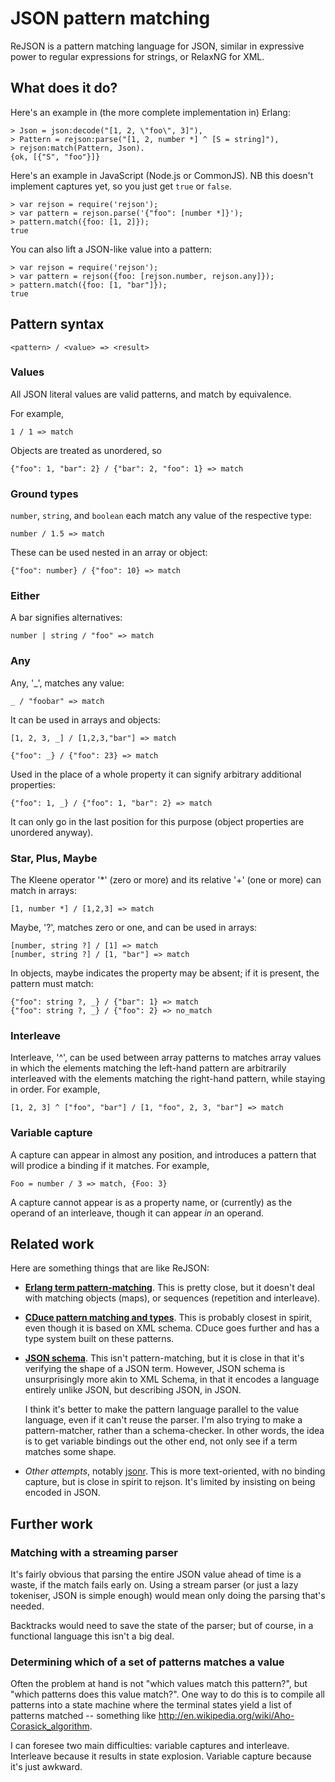 # JSON pattern matching

ReJSON is a pattern matching language for JSON, similar in expressive
power to regular expressions for strings, or RelaxNG for XML.

## What does it do?

Here's an example in (the more complete implementation in) Erlang:

    > Json = json:decode("[1, 2, \"foo\", 3]"),
    > Pattern = rejson:parse("[1, 2, number *] ^ [S = string]"),
    > rejson:match(Pattern, Json).
    {ok, [{"S", "foo"}]}

Here's an example in JavaScript (Node.js or CommonJS). NB this doesn't
implement captures yet, so you just get `true` or `false`.

    > var rejson = require('rejson');
    > var pattern = rejson.parse('{"foo": [number *]}');
    > pattern.match({foo: [1, 2]});
    true

You can also lift a JSON-like value into a pattern:

    > var rejson = require('rejson');
    > var pattern = rejson({foo: [rejson.number, rejson.any]});
    > pattern.match({foo: [1, "bar"]});
    true

## Pattern syntax

    <pattern> / <value> => <result>

### Values

All JSON literal values are valid patterns, and match by equivalence.

For example,

    1 / 1 => match

Objects are treated as unordered, so

    {"foo": 1, "bar": 2} / {"bar": 2, "foo": 1} => match

### Ground types

`number`, `string`, and `boolean` each match any value of the
respective type:

    number / 1.5 => match

These can be used nested in an array or object:

    {"foo": number} / {"foo": 10} => match

### Either

A bar signifies alternatives:

    number | string / "foo" => match

### Any

Any, '_', matches any value:

    _ / "foobar" => match

It can be used in arrays and objects:

    [1, 2, 3, _] / [1,2,3,"bar"] => match

    {"foo": _} / {"foo": 23} => match

Used in the place of a whole property it can signify arbitrary
additional properties:

    {"foo": 1, _} / {"foo": 1, "bar": 2} => match

It can only go in the last position for this purpose (object
properties are unordered anyway).

### Star, Plus, Maybe

The Kleene operator '*' (zero or more) and its relative '+' (one or more) can
match in arrays:

    [1, number *] / [1,2,3] => match

Maybe, '?', matches zero or one, and can be used in arrays:

    [number, string ?] / [1] => match
    [number, string ?] / [1, "bar"] => match

In objects, maybe indicates the property may be absent; if it is
present, the pattern must match:

    {"foo": string ?, _} / {"bar": 1} => match
    {"foo": string ?, _} / {"foo": 2} => no_match

### Interleave

Interleave, '^', can be used between array patterns to matches array
values in which the elements matching the left-hand pattern are
arbitrarily interleaved with the elements matching the right-hand
pattern, while staying in order. For example,

    [1, 2, 3] ^ ["foo", "bar"] / [1, "foo", 2, 3, "bar"] => match

### Variable capture

A capture can appear in almost any position, and introduces a pattern
that will prodice a binding if it matches.  For example,

    Foo = number / 3 => match, {Foo: 3}

A capture cannot appear is as a property name, or (currently) as the
operand of an interleave, though it can appear *in* an operand.

## Related work

Here are something things that are like ReJSON:

 - [**Erlang term
    pattern-matching**](http://www.erlang.org/doc/reference_manual/expressions.html#pattern). This
    is pretty close, but it doesn't deal with matching objects (maps),
    or sequences (repetition and interleave).

 - [**CDuce pattern matching and
 types**](http://www.cduce.org/manual_types_patterns.html). This is
 probably closest in spirit, even though it is based on XML
 schema. CDuce goes further and has a type system built on these
 patterns.

 - [**JSON schema**](http://json-schema.org/). This isn't
    pattern-matching, but it is close in that it's verifying the shape
    of a JSON term. However, JSON schema is unsurprisingly more akin
    to XML Schema, in that it encodes a language entirely unlike JSON,
    but describing JSON, in JSON.

    I think it's better to make the pattern language parallel to the
    value language, even if it can't reuse the parser. I'm also trying
    to make a pattern-matcher, rather than a schema-checker. In other
    words, the idea is to get variable bindings out the other end, not
    only see if a term matches some shape.

 - *Other attempts*, notably
    [jsonr](http://laurentszyster.be/jsonr/). This is more
    text-oriented, with no binding capture, but is close in spirit to
    rejson. It's limited by insisting on being encoded in JSON.

## Further work

### Matching with a streaming parser

It's fairly obvious that parsing the entire JSON value ahead of time
is a waste, if the match fails early on. Using a stream parser (or
just a lazy tokeniser, JSON is simple enough) would mean only doing
the parsing that's needed.

Backtracks would need to save the state of the parser; but of course,
in a functional language this isn't a big deal.

### Determining which of a set of patterns matches a value

Often the problem at hand is not "which values match this pattern?",
but "which patterns does this value match?". One way to do this is to
compile all patterns into a state machine where the terminal states
yield a list of patterns matched -- something like
http://en.wikipedia.org/wiki/Aho-Corasick_algorithm.

I can foresee two main difficulties: variable captures and
interleave. Interleave because it results in state explosion. Variable
capture because it's just awkward.
